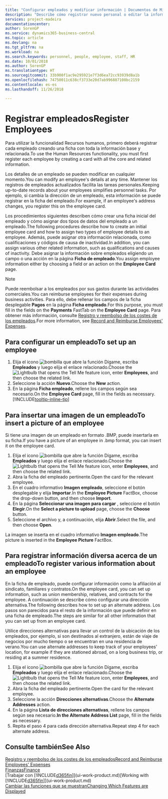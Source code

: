 ```yaml
---
title: "Configurar empleados y modificar información | Documentos de Microsoft"
description: "Describe cómo registrar nuevo personal o editar la información del personal existente."
services: project-madeira
documentationcenter: 
author: SorenGP
ms.service: dynamics365-business-central
ms.topic: article
ms.devlang: na
ms.tgt_pltfrm: na
ms.workload: na
ms.search.keywords: personnel, people, employee, staff, HR
ms.date: 10/01/2018
ms.author: SorenGP
ms.translationtype: HT
ms.sourcegitcommit: 33b900f1ac9e295921e7f3d6ea72cc93939d8a1b
ms.openlocfilehash: 74750011c638cf3733e20d7ab996887108bc2159
ms.contentlocale: es-es
ms.lasthandoff: 11/26/2018

---
```

# <a name="register-employees"></a><span data-ttu-id="385b1-103">Registrar empleados</span><span class="sxs-lookup"><span data-stu-id="385b1-103">Register Employees</span></span>
<span data-ttu-id="385b1-104">Para utilizar la funcionalidad Recursos humanos, primero deberá registrar cada empleado creando una ficha con toda la información base y relacionada.</span><span class="sxs-lookup"><span data-stu-id="385b1-104">To use the Human Resources functionality, you must first register each employee by creating a card with all the core and related information.</span></span>

<span data-ttu-id="385b1-105">Los detalles de un empleado se pueden modificar en cualquier momento.</span><span class="sxs-lookup"><span data-stu-id="385b1-105">You can modify an employee's details at any time.</span></span> <span data-ttu-id="385b1-106">Mantener los registros de empleados actualizados facilita las tareas personales.</span><span class="sxs-lookup"><span data-stu-id="385b1-106">Keeping up-to-date records about your employees simplifies personnel tasks.</span></span> <span data-ttu-id="385b1-107">Por ejemplo, si cambia la dirección de un empleado, esta información se puede registrar en la ficha del empleado.</span><span class="sxs-lookup"><span data-stu-id="385b1-107">For example, if an employee's address changes, you register this on the employee card.</span></span>

<span data-ttu-id="385b1-108">Los procedimientos siguientes describen cómo crear una ficha inicial del empleado y cómo asignar dos tipos de datos del empleado a un empleado.</span><span class="sxs-lookup"><span data-stu-id="385b1-108">The following procedures describe how to create an initial employee card and how to assign two types of employee details to an employee.</span></span> <span data-ttu-id="385b1-109">Además, puede asignar otra información relacionada, como cualificaciones y códigos de causa de inactividad.</span><span class="sxs-lookup"><span data-stu-id="385b1-109">In addition, you can assign various other related information, such as qualifications and causes of inactivity.</span></span> <span data-ttu-id="385b1-110">Debe asignar la información sobre empleados eligiendo un campo o una acción en la página **Ficha de empleado**.</span><span class="sxs-lookup"><span data-stu-id="385b1-110">You assign employee information either by choosing a field or an action on the **Employee Card** page.</span></span>

> [!NOTE]  
> <span data-ttu-id="385b1-111">Puede reembolsar a los empleados por sus gastos durante las actividades comerciales.</span><span class="sxs-lookup"><span data-stu-id="385b1-111">You can reimburse employees for their expenses during business activities.</span></span> <span data-ttu-id="385b1-112">Para ello, debe rellenar los campos de la ficha desplegable **Pagos** en la página **Ficha empleado**.</span><span class="sxs-lookup"><span data-stu-id="385b1-112">For this purpose, you must fill in the fields on the **Payments** FastTab on the **Employee Card** page.</span></span> <span data-ttu-id="385b1-113">Para obtener más información, consulte [Registro y reembolso de los costes de los empleados](finance-how-record-reimburse-employee-expenses.md).</span><span class="sxs-lookup"><span data-stu-id="385b1-113">For more information, see [Record and Reimburse Employees' Expenses](finance-how-record-reimburse-employee-expenses.md).</span></span>

## <a name="to-set-up-an-employee"></a><span data-ttu-id="385b1-114">Para configurar un empleado</span><span class="sxs-lookup"><span data-stu-id="385b1-114">To set up an employee</span></span>
1. <span data-ttu-id="385b1-115">Elija el icono ![bombilla que abre la función Dígame](media/ui-search/search_small.png "Dígame que desea hacer"), escriba **Empleados** y luego elija el enlace relacionado.</span><span class="sxs-lookup"><span data-stu-id="385b1-115">Choose the ![Lightbulb that opens the Tell Me feature](media/ui-search/search_small.png "Tell me what you want to do") icon, enter **Employees**, and then choose the related link.</span></span>
2. <span data-ttu-id="385b1-116">Seleccione la acción **Nuevo**.</span><span class="sxs-lookup"><span data-stu-id="385b1-116">Choose the **New** action.</span></span>
3. <span data-ttu-id="385b1-117">En la página **Ficha empleado**, rellene los campos según sea necesario.</span><span class="sxs-lookup"><span data-stu-id="385b1-117">On the **Employee Card** page, fill in the fields as necessary.</span></span> [!INCLUDE[tooltip-inline-tip](includes/tooltip-inline-tip_md.md)]

## <a name="to-insert-a-picture-of-an-employee"></a><span data-ttu-id="385b1-118">Para insertar una imagen de un empleado</span><span class="sxs-lookup"><span data-stu-id="385b1-118">To insert a picture of an employee</span></span>
<span data-ttu-id="385b1-119">Si tiene una imagen de un empleado en formato .BMP, puede insertarla en su ficha.</span><span class="sxs-lookup"><span data-stu-id="385b1-119">If you have a picture of an employee in .bmp format, you can insert it on the employee card.</span></span>

1. <span data-ttu-id="385b1-120">Elija el icono ![bombilla que abre la función Dígame](media/ui-search/search_small.png "Dígame que desea hacer"), escriba **Empleados** y luego elija el enlace relacionado.</span><span class="sxs-lookup"><span data-stu-id="385b1-120">Choose the ![Lightbulb that opens the Tell Me feature](media/ui-search/search_small.png "Tell me what you want to do") icon, enter **Employees**, and then choose the related link.</span></span>
2. <span data-ttu-id="385b1-121">Abra la ficha del empleado pertinente.</span><span class="sxs-lookup"><span data-stu-id="385b1-121">Open the card for the relevant employee.</span></span>
3. <span data-ttu-id="385b1-122">En el cuadro informativo **Imagen empleado**, seleccione el botón desplegable y elija **Importar**.</span><span class="sxs-lookup"><span data-stu-id="385b1-122">In the **Employee Picture** FactBox, choose the drop-down button, and then choose **Import**.</span></span>
4. <span data-ttu-id="385b1-123">En la página **Seleccionar una imagen para cargar** , seleccione el botón **Elegir**.</span><span class="sxs-lookup"><span data-stu-id="385b1-123">On the **Select a picture to upload** page, choose the **Choose** button.</span></span>
5. <span data-ttu-id="385b1-124">Seleccione el archivo y, a continuación, elija **Abrir**.</span><span class="sxs-lookup"><span data-stu-id="385b1-124">Select the file, and then choose **Open**.</span></span>

<span data-ttu-id="385b1-125">La imagen se inserta en el cuadro informativo **Imagen empleado**.</span><span class="sxs-lookup"><span data-stu-id="385b1-125">The picture is inserted in the **Employee Picture** FactBox.</span></span>

## <a name="to-register-various-information-about-an-employee"></a><span data-ttu-id="385b1-126">Para registrar información diversa acerca de un empleado</span><span class="sxs-lookup"><span data-stu-id="385b1-126">To register various information about an employee</span></span>
<span data-ttu-id="385b1-127">En la ficha de empleado, puede configurar información como la afiliación al sindicato, familiares y contratos.</span><span class="sxs-lookup"><span data-stu-id="385b1-127">On the employee card, you can set up information, such as union membership, relatives, and contracts for the employee.</span></span> <span data-ttu-id="385b1-128">A continuación se describe cómo configurar una dirección alternativa.</span><span class="sxs-lookup"><span data-stu-id="385b1-128">The following describes how to set up an alternate address.</span></span> <span data-ttu-id="385b1-129">Los pasos son parecidos para el resto de la información que puede definir en una ficha de empleado.</span><span class="sxs-lookup"><span data-stu-id="385b1-129">The steps are similar for all other information that you can set up from an employee card.</span></span>

<span data-ttu-id="385b1-130">Utilice direcciones alternativas para llevar un control de la ubicación de los empleados, por ejemplo, si son destinados al extranjero, están de viaje de negocios por mucho tiempo o se encuentran en una residencia de verano.</span><span class="sxs-lookup"><span data-stu-id="385b1-130">You can use alternate addresses to keep track of your employees’ location, for example if they are stationed abroad, on a long business trip, or residing at a summer residence.</span></span>

1. <span data-ttu-id="385b1-131">Elija el icono ![bombilla que abre la función Dígame](media/ui-search/search_small.png "Dígame que desea hacer"), escriba **Empleados** y luego elija el enlace relacionado.</span><span class="sxs-lookup"><span data-stu-id="385b1-131">Choose the ![Lightbulb that opens the Tell Me feature](media/ui-search/search_small.png "Tell me what you want to do") icon, enter **Employees**, and then choose the related link.</span></span>
2. <span data-ttu-id="385b1-132">Abra la ficha del empleado pertinente.</span><span class="sxs-lookup"><span data-stu-id="385b1-132">Open the card for the relevant employee.</span></span>
3. <span data-ttu-id="385b1-133">Seleccione la acción **Direcciones alternativas**.</span><span class="sxs-lookup"><span data-stu-id="385b1-133">Choose the **Alternate Addresses** action.</span></span>
4. <span data-ttu-id="385b1-134">En la página **Lista de direcciones alternativas**, rellene los campos según sea necesario.</span><span class="sxs-lookup"><span data-stu-id="385b1-134">**In the Alternate Address List** page, fill in the fields as necessary.</span></span>
5. <span data-ttu-id="385b1-135">Repita el paso 4 para cada dirección alternativa.</span><span class="sxs-lookup"><span data-stu-id="385b1-135">Repeat step 4 for each alternate address.</span></span>

## <a name="see-also"></a><span data-ttu-id="385b1-136">Consulte también</span><span class="sxs-lookup"><span data-stu-id="385b1-136">See Also</span></span>
[<span data-ttu-id="385b1-137">Registro y reembolso de los costes de los empleados</span><span class="sxs-lookup"><span data-stu-id="385b1-137">Record and Reimburse Employees' Expenses</span></span>](finance-how-record-reimburse-employee-expenses.md)  
[<span data-ttu-id="385b1-138">Finanzas</span><span class="sxs-lookup"><span data-stu-id="385b1-138">Finance</span></span>](finance.md)  
<span data-ttu-id="385b1-139">[Trabajar con [!INCLUDE[d365fin](includes/d365fin_md.md)]](ui-work-product.md)</span><span class="sxs-lookup"><span data-stu-id="385b1-139">[Working with [!INCLUDE[d365fin](includes/d365fin_md.md)]](ui-work-product.md)</span></span>  
[<span data-ttu-id="385b1-140">Cambiar las funciones que se muestran</span><span class="sxs-lookup"><span data-stu-id="385b1-140">Changing Which Features are Displayed</span></span>](ui-experiences.md)

